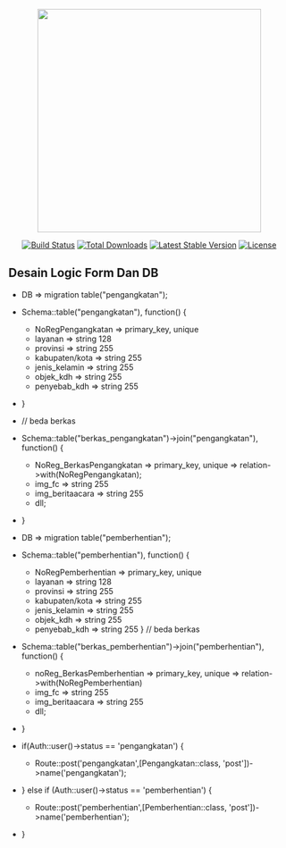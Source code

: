 <p align="center"><a href="https://laravel.com" target="_blank"><img src="https://raw.githubusercontent.com/laravel/art/master/logo-lockup/5%20SVG/2%20CMYK/1%20Full%20Color/laravel-logolockup-cmyk-red.svg" width="400"></a></p>

<p align="center">
<a href="https://travis-ci.org/laravel/framework"><img src="https://travis-ci.org/laravel/framework.svg" alt="Build Status"></a>
<a href="https://packagist.org/packages/laravel/framework"><img src="https://img.shields.io/packagist/dt/laravel/framework" alt="Total Downloads"></a>
<a href="https://packagist.org/packages/laravel/framework"><img src="https://img.shields.io/packagist/v/laravel/framework" alt="Latest Stable Version"></a>
<a href="https://packagist.org/packages/laravel/framework"><img src="https://img.shields.io/packagist/l/laravel/framework" alt="License"></a>
</p>

## Desain Logic Form Dan DB

- DB => migration table("pengangkatan");

- Schema::table("pengangkatan"), function() {
	- NoRegPengangkatan => primary_key, unique
	- layanan => string 128 
	- provinsi => string 255
	- kabupaten/kota => string 255
	- jenis_kelamin => string 255
	- objek_kdh => string 255
	- penyebab_kdh => string 255
- }
- // beda berkas
- Schema::table("berkas_pengangkatan")->join("pengangkatan"), function() {
	- NoReg_BerkasPengangkatan => primary_key, unique => relation->with(NoRegPengangkatan);
	- img_fc => string 255
	- img_beritaacara =>  string 255
	- dll;
- }


- DB => migration table("pemberhentian");


- Schema::table("pemberhentian"), function() {
	- NoRegPemberhentian => primary_key, unique 
	- layanan => string 128
	- provinsi => string 255
	- kabupaten/kota => string 255
	- jenis_kelamin => string 255
	- objek_kdh => string 255
	- penyebab_kdh => string 255
}
// beda berkas
- Schema::table("berkas_pemberhentian")->join("pemberhentian"), function() {
	- noReg_BerkasPemberhentian => primary_key, unique => relation->with(NoRegPemberhentian)
	- img_fc => string 255
	- img_beritaacara =>  string 255
	- dll;
- }


- if(Auth::user()->status == 'pengangkatan') {
	- Route::post('pengangkatan',[Pengangkatan::class, 'post'])->name('pengangkatan');
- } else if (Auth::user()->status == 'pemberhentian') {
	- Route::post('pemberhentian',[Pemberhentian::class, 'post'])->name('pemberhentian');
- }